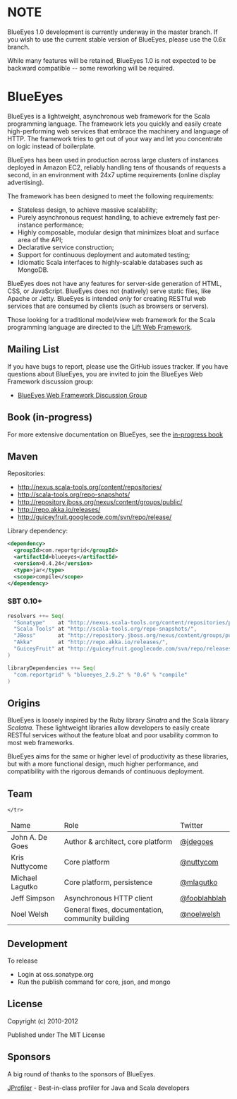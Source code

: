 # NOTE

BlueEyes 1.0 development is currently underway in the master branch. If you wish to use the current stable version of BlueEyes, please use the 0.6x branch.

While many features will be retained, BlueEyes 1.0 is not expected to be backward compatible -- some reworking will be required.

# BlueEyes

BlueEyes is a lightweight, asynchronous web framework for the Scala programming language. The framework lets you quickly and easily create high-performing web services that embrace the machinery and language of HTTP. The framework tries to get out of your way and let you concentrate on logic instead of boilerplate.

BlueEyes has been used in production across large clusters of instances deployed in Amazon EC2, reliably handling tens of thousands of requests a second, in an environment with 24x7 uptime requirements (online display advertising).

The framework has been designed to meet the following requirements:

  * Stateless design, to achieve massive scalability;
  * Purely asynchronous request handling, to achieve extremely fast per-instance performance;
  * Highly composable, modular design that minimizes bloat and surface area of the API;
  * Declarative service construction;
  * Support for continuous deployment and automated testing;
  * Idiomatic Scala interfaces to highly-scalable databases such as MongoDB.

BlueEyes does not have any features for server-side generation of HTML, CSS, or JavaScript. BlueEyes does not (natively) serve static files, like Apache or Jetty. BlueEyes is intended *only* for creating RESTful web services that are consumed by clients (such as browsers or servers).

Those looking for a traditional model/view web framework for the Scala programming language are directed to the [Lift Web Framework](http://www.liftweb.net/).

## Mailing List

If you have bugs to report, please use the GitHub issues tracker. If you have questions about BlueEyes, you are invited to join the BlueEyes Web Framework discussion group:

  * [BlueEyes Web Framework Discussion Group](http://groups.yahoo.com/group/blueeyes-web)

## Book (in-progress)

For more extensive documentation on BlueEyes, see the [in-progress book](http://noelwelsh.com/blueeyes/index.html)

## Maven

Repositories:

 * http://nexus.scala-tools.org/content/repositories/
 * http://scala-tools.org/repo-snapshots/
 * http://repository.jboss.org/nexus/content/groups/public/
 * http://repo.akka.io/releases/
 * http://guiceyfruit.googlecode.com/svn/repo/release/

Library dependency:

```xml
<dependency>
  <groupId>com.reportgrid</groupId>
  <artifactId>blueeyes</artifactId>
  <version>0.4.24</version>
  <type>jar</type>
  <scope>compile</scope>
</dependency>
```

### SBT 0.10+

```scala
resolvers ++= Seq(
  "Sonatype"    at "http://nexus.scala-tools.org/content/repositories/public",
  "Scala Tools" at "http://scala-tools.org/repo-snapshots/",
  "JBoss"       at "http://repository.jboss.org/nexus/content/groups/public/",
  "Akka"        at "http://repo.akka.io/releases/",
  "GuiceyFruit" at "http://guiceyfruit.googlecode.com/svn/repo/releases/"
)

libraryDependencies ++= Seq(
  "com.reportgrid" % "blueeyes_2.9.2" % "0.6" % "compile"
)
```

## Origins

BlueEyes is loosely inspired by the Ruby library *Sinatra* and the Scala library *Scalatra*. These lightweight libraries allow developers to easily create RESTful services without the feature bloat and poor usability common to most web frameworks.

BlueEyes aims for the same or higher level of productivity as these libraries, but with a more functional design, much higher performance, and compatibility with the rigorous demands of continuous deployment.

## Team

<table>
  <thead>
    <tr>
      <td>Name</td>               <td>Role</td>                                                                    <td>Twitter</td>
    </tr>
  </thead>
  <tbody>
    <tr>
      <td>John A. De Goes</td>    <td>Author &amp; architect, core platform</td>                                    <td><a href="http://twitter.com/jdegoes">@jdegoes</a></td>
    </tr>
    <tr>
      <td>Kris Nuttycome</td>    <td>Core platform</td>                                                             <td><a href="http://twitter.com/nuttycom">@nuttycom</a></td>
    </tr>
    <tr>
      <td>Michael Lagutko</td>    <td>Core platform, persistence</td>                                               <td><a href="http://twitter.com/mlagutko">@mlagutko</a></td>
    </tr>
    <tr>
      <td>Jeff Simpson</td>       <td>Asynchronous HTTP client</td>                                                 <td><a href="http://twitter.com/fooblahblah">@fooblahblah</a></td>
    </tr>
    <tr>
      <td>Noel Welsh</td>    <td>General fixes, documentation, community building</td>         <td><a href="http://twitter.com/noelwelsh">@noelwelsh</a></td>

    </tr>
</tbody>
</table>

## Development

To release

- Login at oss.sonatype.org
- Run the publish command for core, json, and mongo

## License

Copyright (c) 2010-2012

Published under The MIT License

## Sponsors

A big round of thanks to the sponsors of BlueEyes.

<a href="http://www.ej-technologies.com/products/jprofiler/overview.html">JProfiler</a> - Best-in-class profiler for Java and Scala developers
